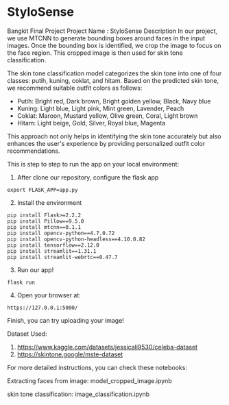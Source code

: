# StyloSense
Bangkit Final Project
Project Name : StyloSense
Description
In our project, we use MTCNN to generate bounding boxes around faces in the input images. Once the bounding box is identified, we crop the image to focus on the face region. This cropped image is then used for skin tone classification.

The skin tone classification model categorizes the skin tone into one of four classes: putih, kuning, coklat, and hitam. Based on the predicted skin tone, we recommend suitable outfit colors as follows:

- Putih: Bright red, Dark brown, Bright golden yellow, Black, Navy blue
- Kuning: Light blue, Light pink, Mint green, Lavender, Peach
- Coklat: Maroon, Mustard yellow, Olive green, Coral, Light brown
- Hitam: Light beige, Gold, Silver, Royal blue, Magenta

This approach not only helps in identifying the skin tone accurately but also enhances the user's experience by providing personalized outfit color recommendations.

This is step to step to run the app on your local environment:


1. After clone our repository, configure the flask app 
```
export FLASK_APP=app.py
```

2. Install the environment
```
pip install Flask>=2.2.2
pip install Pillow==9.5.0
pip install mtcnn==0.1.1
pip install opencv-python==4.7.0.72
pip install opencv-python-headless==4.10.0.82
pip install tensorflow==2.12.0
pip install streamlit==1.31.1
pip install streamlit-webrtc==0.47.7

```

3. Run our app!
```
flask run
```

4. Open your browser at:
```
https://127.0.0.1:5000/
```

Finish, you can try uploading your image!

Dataset Used: 
1. https://www.kaggle.com/datasets/jessicali9530/celeba-dataset
2. https://skintone.google/mste-dataset

   
For more detailed instructions, you can check these notebooks:

Extracting faces from image: model_cropped_image.ipynb

skin tone classification: image_classification.ipynb
